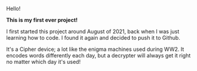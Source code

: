 Hello!

**This is my first ever project!**

I first started this project around August of 2021, back when I was just learning how to code. I found it again and decided to push it to Github.

It's a Cipher device; a lot like the enigma machines used during WW2. It encodes words differently each day, but a decrypter will always get it right no matter which day it's used! 



